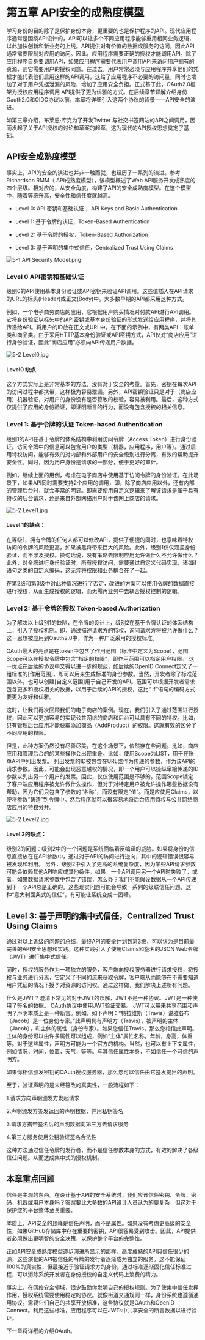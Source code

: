 # 第五章 API安全的成熟度模型

学习身份的目的除了是保护身份本身，更重要的也是保护程序的API。现代应用程序通常是围绕API设计的，API可以让多个不同应用程序能够重用相同业务逻辑，以此加快创新和新业务的上线。API提供对有价值的数据或服务的访问，因此API通常需要限制对应用的访问。因此，应用程序需要正确的授权才能调用API。除了应用程序自身要调用API，如果应用程序需要代表用户调用API来访问用户拥有的资源，则它需要用户的授权同意。在过去，用户常常必须与应用程序共享他们的凭据才能代表他们启用这样的API调用，这给了应用程序不必要的访问量，同时也增加了对于用户凭据泄漏的风险，增加了应用安全负担。正式基于此，OAuth2.0框架为授权应用程序调用 API提供了更为优雅的方式。在后续章节详解介绍身份Oauth2.0和OIDC协议以前，本章将详细引入这两个协议的背景——API安全的演进。

如第三章介绍，布莱恩·库克为了开发Twitter 与社交书签网站的API之间调用，因而发起了关于API授权的讨论和草案的起草，这为现代的API授权思想奠定了基础。

## API安全成熟度模型

事实上，API的安全的演进也并非一触而就，也经历了一系列的演进。参考Richardson RMM（ API成熟度模型），该模型概述了Web API服务开发成熟度的四个层级。相对应的，从安全角度，构建了API的安全成熟度模型。在这个模型中，随着等级升高，安全性和信任度就越高。

- Level 0: API 密钥和基础认证 ，API Keys and Basic Authentication

- Level 1: 基于令牌的认证，Token-Based Authentication
- Level 2: 基于令牌的授权，Token-Based Authorization

- Level 3: 基于声明的集中式信任，Centralized Trust Using Claims

![5-1 API Security Model.png](https://i.loli.net/2021/07/16/mhWVXogISRsQ9ju.png)

### Level 0 API密钥和基础认证

级别0的API使用基本身份验证或API密钥来验证API调用。这些值插入在API请求的URL的标头(Header)或正文(Body)中。大多数早期的API都采用这种方式。

例如，一个电子商务商店的应用，它根据用户购买情况对付款API进行API调用。它将身份验证以标头中的API密钥或基本身份验证的形式发送给应用程序，并将其传递给API。将用户的ID放在正文或URL中。在下面的示例中，有两类API：账单类和商品类。由于采用HTTP基本身份验证或API密钥方式，API仅对“商店应用”进行身份验证，因此“商店应用”必须向API传递用户数据。

![5-2 Level0.jpg](https://i.loli.net/2021/07/16/rngvp1BwQjbMKqY.jpg)

#### Level0 缺点

这个方式实际上是非常基本的方法，没有对于安全的考量。首先，密钥在每次API的访问过程中都携带，这样极为容易泄漏。另外，API密钥验证只是对于（商店应用）机器验证，对用户的身份没有是否篡改的校验，容易被利用。最后，这种方式仅提供了应用的身份验证，即证明断言的行为，而没有包含授权的相关信息。

### Level 1: 基于令牌的认证 Token-based Authentication

级别1的API在基于令牌的体系结构中利用访问令牌（Access Token）进行身份验证。访问令牌中的信息可以包含用户的类型（机器，应用程序，用户等）。通过启用特权访问，能够有效的对内部和外部用户的安全级别进行分离，有效的帮助提升安全性。同时，因为用户身份是请求的一部分，便于更好的审计。

例如，继续上面的用例，考虑在电子商店中使用基于访问令牌的身份验证。在此场景下，如果API同时需要支持2个应用的调用，即，除了商店应用以外，还有内部的管理后台时，就会非常的明显。即需要使用自定义逻辑来了解该请求是属于具有特权的后台请求，还是来自外部网络用户对于该网上商店的请求。

![5-2 Level1.jpg](https://i.loli.net/2021/07/16/mbH2ogIawcSCv6K.jpg)

#### Level 1的缺点：

在等级1，拥有令牌的任何人都可以修改API，提供了便捷的同时，也意味着特权访问的令牌的风险更高，如果被黑将带来巨大的风险。此外，级别1仅仅涵盖身份验证，而不涉及授权。换句话说，没有策略去限制应用允许做什么不允许做什么？此外，对令牌进行身份验证时，所有授权访问，需要通过自定义代码实现，诸如if语句之类的自定义编码，这无异将权限和业务耦合在了一起。

在第2级和第3级中对此种情况进行了否定，改进的方案可以使用令牌的数据直接进行授权，从而生成授权的逻辑，而无需再业务中去耦合授权控制的逻辑。

### Level 2: 基于令牌的授权 Token-based Authorization

为了解决以上级别1的缺陷，在令牌的设计上，级别2在基于令牌认证的体系结构上，引入了授权机制。即，通过描述请求方的特权，询问请求方将被允许做什么？这一思想被应用到Oauth2.0中，作为一种广泛采用的授权标准。

OAuth最大的亮点是在token中包含了作用范围（标准中定义为Scope），范围Scope可以在授权令牌中包含“指定的权限”，即作用范围可以指定用户权限。 这一优点在后续的协议中又得以进一步的规范，如后续的OpenID Connect定义了一组标准的[作用范围]，即可以用来生成标准的身份参数。当然，开发者除了标准范围以外，也可以创建[自定义范围]用于自己开发的API。范围可以根据开发者需求包含更多和授权相关的数据，以用于后续的API的授权，这比“ if”语句的编码方式要更为友好和优雅。

这时，让我们再次回顾我们的电子商店的案例。现在，我们引入了通过范围进行授权，因此可以更加容易的实现公共网络的商店和后台可以具有不同的特权。比如，只有管理后台应用才能获取添加商品（AddProduct）的权限。这就有效的区分了不同应用的权限。

但是，此种方案仍然没有尽善尽美，在这个场景下，依然存在些问题。比如，商店应用和管理后台的的某些操作会出现重叠。比如，使用Scope为LIST，用于在账单API中列出发票。 列出发票的ID被包含在URL或作为传递的参数，作为该API的请求参数。因此，可能会出现恶意越权的情况，即一个用户可以操纵窜給传递的ID参数以列出另一个用户的发票。因此，仅仅使用范围是不够的，范围Scope锁定了客户端应用程序被允许做什么操作，但对于对特定用户被允许操作哪些数据没有帮助，因为它们只包含了参数的“名称”，而没有限定“值”。而是应使用Claims，以便将参数“铸造”到令牌中。然后程序就可以很容易地将后台应用特权与公共网络商店应用的特权分开。

![5-2 Level2.jpg](https://i.loli.net/2021/07/16/veaz8icmq6HtEyX.jpg)

#### Level 2的缺点：

级别2的问题：级别2中的一个问题是系统面临着反编译的威胁。如果将身份的信息直接放在在API参数中，通过对于API的访问进行逆向，其中的逻辑错误很容易被发现和利用。 另外，级别2中引入了更高的系统复杂度，因为某些API请求参数可能会依赖其他API响应或其他条件。如果，一个API调用另一个API时失败了，或者，如果数据请求参数中包含了错误，怎么办？我们不能假设数据从一个API传递到下一个API总是正确的。这些现实问题可能会导致一系列的级联信任问题，这种“意大利面条式的信任”，有可能让系统变成一团糟。



## Level 3: 基于声明的集中式信任，Centralized Trust Using Claims

通过对以上各级的问题的总结，最终API的安全计划到第3级，可以认为是目前最完善的API安全思想和实践。这种实践引入了使用Claims和签名的JSON Web令牌（JWT）进行集中式信任。

同时，授权的服务作为一项独立的服务，客户端向授权服务器进行请求授权，将授权与业务进行分离，它定义了不同的流来获取令牌，客户端从而能够在不需要知道用户凭证的情况下授予对资源的访问权。通过这样做，我们解决上述所有问题。

什么是JWT？澄清下常见的对于JWT的误解，JWT不是一种协议。JWT是一种使用了签名的数据。 OAuth协议中使用JWT验证交易。 JWT可以用来共享范围和声明？声明本质上是一种断言。例如，如下声明：“特拉维斯（Travis）说雅各布（Jacob）是一位身份专家。”此声明具有声明方（Travis），被声明的主体（Jacob），和主体的属性（身份专家）。如果您信任Travis，那么您相信此声明。主体的身份可以由许多属性可以组成，例如“主体”属性名称，年龄，身高，体重等。对于这些属性，声明方可能为一个官方的机构。当然，也可以有上下文属性，例如情况，时间，位置，天气，等等。与其信任属性本身，不如信任一个可信的声明方。

如果你相信颁发密钥的OAuth授权服务器，那么您可以信任由它签发提出的声明。

至于，验证声明的是未经篡改的真实性，一般流程如下：

1.请求方向声明颁发方发起请求

2.声明颁发方签发返回的声明数据，并用私钥签名

3.请求方携带签名后的声明数据向第三方去请求服务

4.第三方服务使用公钥验证签名合法性

这种方法通过信任令牌的发行者，而不是信任参数本身的方式，有效的解决了各级信任问题。从而达成集中式的授权机制。



## 本章重点回顾

信任是主观的东西。在设计基于API的安全系统时，我们应该信任密钥、令牌，密码，机器或用户本身吗？答案要比大多数的API设计人员认为的要复杂，但这对于保护您的平台整体至关重要。

 本质上，API安全的顶峰是信任声明，而不是属性。如果没有考虑更高级的安全性，如果GitHub存储库中存在重要的密钥，API很容易受到攻击。因此，API提供者必须做出更明智的安全决策，以保护整个平台的完整性。

正如API安全成熟度模型逐步演进所显示的那样，高度成熟的API只信任很少的源，这些演化的API被信任的令牌的发行者逐渐成为独立的服务。这不能保证100%的真实性，但最接近于验证请求方的身份。通过标准逐渐固化信任标准过程，可以消除系统开发者在身份授权的自定义代码上浪费的精力。

事实上，在网络安全领域，很少鼓励你发明自己的授权规则。为了使集中信任发挥作用，授权系统需要使用稳定的协议。就像街道交通规则一样，身份系统也遵循通用协议。需要它们自己的共享开放标准，这些协议就是OAuth和OpenID Connect。利用这些标准，应用程序可以在JWTs中共享安全的断言数据以进行验证。

下一章将详细的介绍OAuth。
